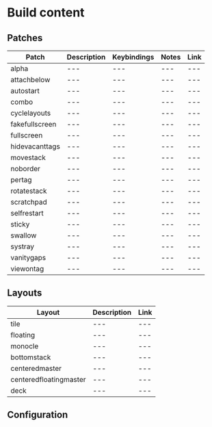 # Build content

## Patches

Patch | Description | Keybindings | Notes | Link
--- | --- | --- | --- | --- | 
alpha | --- | --- | --- | --- | 
attachbelow | --- | --- | --- | --- | 
autostart | --- | --- | --- | --- | 
combo | --- | --- | --- | --- | 
cyclelayouts | --- | --- | --- | --- | 
fakefullscreen | --- | --- | --- | --- | 
fullscreen | --- | --- | --- | --- | 
hidevacanttags | --- | --- | --- | --- | 
movestack | --- | --- | --- | --- | 
noborder | --- | --- | --- | --- | 
pertag | --- | --- | --- | --- | 
rotatestack | --- | --- | --- | --- | 
scratchpad | --- | --- | --- | --- | 
selfrestart | --- | --- | --- | --- | 
sticky | --- | --- | --- | --- | 
swallow | --- | --- | --- | --- | 
systray | --- | --- | --- | --- | 
vanitygaps | --- | --- | --- | --- | 
viewontag | --- | --- | --- | --- | 


## Layouts
Layout | Description | Link
--- | --- | --- |
tile | --- | --- |
floating | --- | --- |
monocle | --- | --- |
bottomstack | --- | --- |
centeredmaster | --- | --- |
centeredfloatingmaster | --- | --- |
deck | --- | --- |

## Configuration
